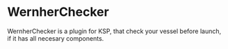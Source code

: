 WernherChecker
==============

WernherChecker is a plugin for KSP, that check your vessel before launch, if it has all necesary components.
